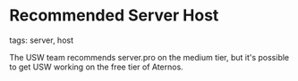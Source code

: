 # Recommended Server Host
</sup>tags: server, host<sup>

The USW team recommends server.pro on the medium tier, but it's possible to get USW working on the free tier of Aternos.

